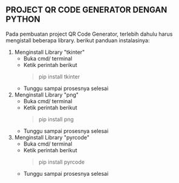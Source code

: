 ## PROJECT QR CODE GENERATOR DENGAN PYTHON
Pada pembuatan project QR Code Generator, terlebih dahulu harus mengistall beberapa library. berikut panduan instalasinya:

1. Menginstall Library "tkinter"
    - Buka cmd/ terminal
    - Ketik perintah berikut
        > pip install tkinter
    - Tunggu sampai prosesnya selesai
2. Menginstall Library "png"
    - Buka cmd/ terminal
    - Ketik perintah berikut
        > pip install png
    - Tunggu sampai prosesnya selesai
3. Menginstall Library "pyrcode"
    - Buka cmd/ terminal
    - Ketik perintah berikut
        > pip install pyrcode
    - Tunggu sampai prosesnya selesai